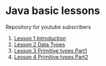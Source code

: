 # Java basic lessons
Repository for youtube subscribers

1. [Lesson 1 Introduction](javabasiclessons/lessons/day1.html)
1. [Lesson 2 Data Types](javabasiclessons/lessons/day2.md)
1. [Lesson 3 Primitive types Part1](javabasiclessons/lessons/day3.md)
1. [Lesson 4 Primitive types Part2](javabasiclessons/lessons/day4.md)